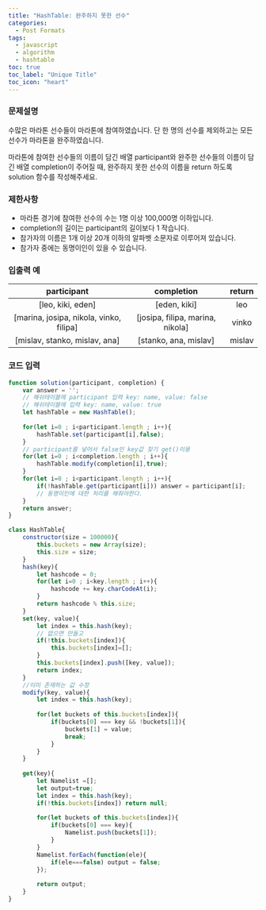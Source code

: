 ```yaml
---
title: "HashTable: 완주하지 못한 선수"
categories:
  - Post Formats
tags:
  - javascript
  - algorithm
  - hashtable
toc: true
toc_label: "Unique Title"
toc_icon: "heart"
---
```



### 문제설명
수많은 마라톤 선수들이 마라톤에 참여하였습니다. 단 한 명의 선수를 제외하고는 모든 선수가 마라톤을 완주하였습니다.

마라톤에 참여한 선수들의 이름이 담긴 배열 participant와 완주한 선수들의 이름이 담긴 배열 completion이 주어질 때, 완주하지 못한 선수의 이름을 return 하도록 solution 함수를 작성해주세요.

### 제한사항
* 마라톤 경기에 참여한 선수의 수는 1명 이상 100,000명 이하입니다.
* completion의 길이는 participant의 길이보다 1 작습니다.
* 참가자의 이름은 1개 이상 20개 이하의 알파벳 소문자로 이루어져 있습니다.
* 참가자 중에는 동명이인이 있을 수 있습니다.

### 입출력 예

| participant | completion | return |
|:-------:|:-------:|:-------:|
|[leo, kiki, eden]|[eden, kiki]| leo |
|[marina, josipa, nikola, vinko, filipa]|[josipa, filipa, marina, nikola]| vinko |
|[mislav, stanko, mislav, ana]|[stanko, ana, mislav]| mislav |

### 코드 입력
```javascript
function solution(participant, completion) {
    var answer = '';
    // 해쉬테이블에 participant 입력 key: name, value: false
    // 해쉬테이블에 입력 key: name, value: true
    let hashTable = new HashTable();
    
    for(let i=0 ; i<participant.length ; i++){
        hashTable.set(participant[i],false);
    }
    // participant를 넣어서 false인 key값 찾기 get()이용
    for(let i=0 ; i<completion.length ; i++){
        hashTable.modify(completion[i],true);
    }
    for(let i=0 ; i<participant.length ; i++){
        if(!hashTable.get(participant[i])) answer = participant[i];
        // 동명이인에 대한 처리를 해줘야한다.
    }
    return answer;
}

class HashTable{
    constructor(size = 100000){
        this.buckets = new Array(size);
        this.size = size;
    }
    hash(key){
        let hashcode = 0;
        for(let i=0 ; i<key.length ; i++){
            hashcode += key.charCodeAt(i);
        }
        return hashcode % this.size;
    }
    set(key, value){
        let index = this.hash(key);
        // 없으면 만들고
        if(!this.buckets[index]){
            this.buckets[index]=[];
        }
        this.buckets[index].push([key, value]);
        return index;        
    }
    //이미 존재하는 값 수정
    modify(key, value){
        let index = this.hash(key);
        
        for(let buckets of this.buckets[index]){
            if(buckets[0] === key && !buckets[1]){
                buckets[1] = value;
                break;
            }
        }
    }
    
    get(key){
        let Namelist =[];
        let output=true;
        let index = this.hash(key);
        if(!this.buckets[index]) return null;
        
        for(let buckets of this.buckets[index]){    
            if(buckets[0] === key){
                Namelist.push(buckets[1]);
            }
        }
        Namelist.forEach(function(ele){
            if(ele===false) output = false;
        });
        
        return output;
    }
}
```